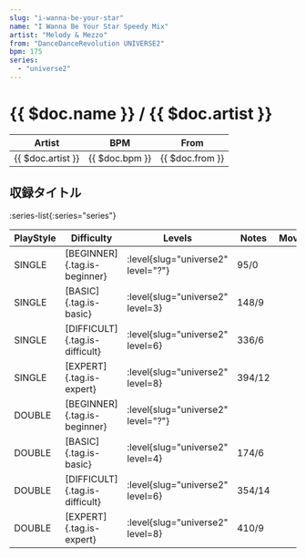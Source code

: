 ```yaml
---
slug: "i-wanna-be-your-star"
name: "I Wanna Be Your Star Speedy Mix"
artist: "Melody & Mezzo"
from: "DanceDanceRevolution UNIVERSE2"
bpm: 175
series:
  - "universe2"
---
```


# {{ $doc.name }} / {{ $doc.artist }}

|Artist|BPM|From|
|------|---|----|
|{{ $doc.artist }}|{{ $doc.bpm }}|{{ $doc.from }}|

## 収録タイトル

:series-list{:series="series"}

|PlayStyle|Difficulty|Levels|Notes|Movie|
|---------|----------|------|-----|-----|
|SINGLE|[BEGINNER]{.tag.is-beginner}|<div class="field is-grouped is-grouped-multiline"> :level{slug="universe2" level="?"}</div>|95/0||
|SINGLE|[BASIC]{.tag.is-basic}|<div class="field is-grouped is-grouped-multiline"> :level{slug="universe2" level=3}</div>|148/9||
|SINGLE|[DIFFICULT]{.tag.is-difficult}|<div class="field is-grouped is-grouped-multiline"> :level{slug="universe2" level=6}</div>|336/6||
|SINGLE|[EXPERT]{.tag.is-expert}|<div class="field is-grouped is-grouped-multiline"> :level{slug="universe2" level=8}</div>|394/12||
|DOUBLE|[BEGINNER]{.tag.is-beginner}|<div class="field is-grouped is-grouped-multiline"> :level{slug="universe2" level="?"}</div>|||
|DOUBLE|[BASIC]{.tag.is-basic}|<div class="field is-grouped is-grouped-multiline"> :level{slug="universe2" level=4}</div>|174/6||
|DOUBLE|[DIFFICULT]{.tag.is-difficult}|<div class="field is-grouped is-grouped-multiline"> :level{slug="universe2" level=6}</div>|354/14||
|DOUBLE|[EXPERT]{.tag.is-expert}|<div class="field is-grouped is-grouped-multiline"> :level{slug="universe2" level=8}</div>|410/9||
